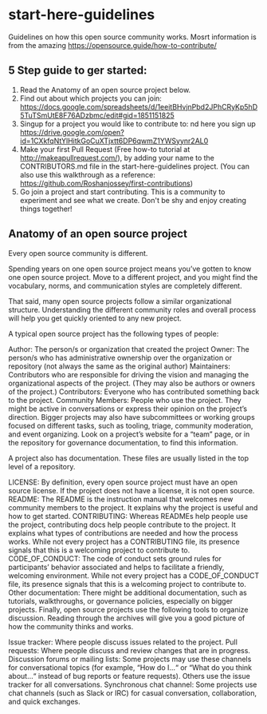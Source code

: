 # start-here-guidelines
Guidelines on how this open source community works. Mosrt information is from the amazing https://opensource.guide/how-to-contribute/

## 5 Step guide to ger started:
1. Read the Anatomy of an open source project below.
2. Find out about which projects you can join: https://docs.google.com/spreadsheets/d/1eeitBHvjnPbd2JPhCRyKp5hD5TuTSmUtE8F76ADzbmc/edit#gid=1851151825
3. Singup for a project you would like to contribute to: nd here you sign up https://drive.google.com/open?id=1CXkfqNtYlHitkGoCuXTjxtt6DP6qwmZ1YWSyynr2AL0
4. Make your first Pull Request (Free how-to tutorial at http://makeapullrequest.com/), by adding your name to the CONTRIBUTORS.md file in the start-here-guidelines project. (You can also use this walkthrough as a reference: https://github.com/Roshanjossey/first-contributions)
5. Go join a project and start contributing. This is a community to experiment and see what we create. Don't be shy and enjoy creating things together!

## Anatomy of an open source project
Every open source community is different.

Spending years on one open source project means you’ve gotten to know one open source project. Move to a different project, and you might find the vocabulary, norms, and communication styles are completely different.

That said, many open source projects follow a similar organizational structure. Understanding the different community roles and overall process will help you get quickly oriented to any new project.

A typical open source project has the following types of people:

Author: The person/s or organization that created the project
Owner: The person/s who has administrative ownership over the organization or repository (not always the same as the original author)
Maintainers: Contributors who are responsible for driving the vision and managing the organizational aspects of the project. (They may also be authors or owners of the project.)
Contributors: Everyone who has contributed something back to the project.
Community Members: People who use the project. They might be active in conversations or express their opinion on the project’s direction.
Bigger projects may also have subcommittees or working groups focused on different tasks, such as tooling, triage, community moderation, and event organizing. Look on a project’s website for a “team” page, or in the repository for governance documentation, to find this information.

A project also has documentation. These files are usually listed in the top level of a repository.

LICENSE: By definition, every open source project must have an open source license. If the project does not have a license, it is not open source.
README: The README is the instruction manual that welcomes new community members to the project. It explains why the project is useful and how to get started.
CONTRIBUTING: Whereas READMEs help people use the project, contributing docs help people contribute to the project. It explains what types of contributions are needed and how the process works. While not every project has a CONTRIBUTING file, its presence signals that this is a welcoming project to contribute to.
CODE_OF_CONDUCT: The code of conduct sets ground rules for participants’ behavior associated and helps to facilitate a friendly, welcoming environment. While not every project has a CODE_OF_CONDUCT file, its presence signals that this is a welcoming project to contribute to.
Other documentation: There might be additional documentation, such as tutorials, walkthroughs, or governance policies, especially on bigger projects.
Finally, open source projects use the following tools to organize discussion. Reading through the archives will give you a good picture of how the community thinks and works.

Issue tracker: Where people discuss issues related to the project.
Pull requests: Where people discuss and review changes that are in progress.
Discussion forums or mailing lists: Some projects may use these channels for conversational topics (for example, “How do I…“ or “What do you think about…“ instead of bug reports or feature requests). Others use the issue tracker for all conversations.
Synchronous chat channel: Some projects use chat channels (such as Slack or IRC) for casual conversation, collaboration, and quick exchanges.

